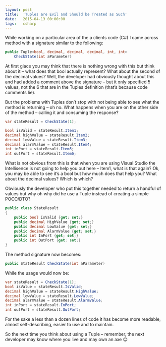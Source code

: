 ```yaml
---
layout: post
title:  'Tuples are Evil and Should be Treated as Such'
date:   2015-04-13 00:00:00
tags:   csharp
---
```

While working on a particular area of the a clients code (C#) I came across method with a signature similar to the following:
```csharp
public Tuple<bool, decimal, decimal, decimal, int, int> 
    CheckState(int aParameter)
```
At first glace you may think that there is nothing wrong with this but think about it – what does that bool actually represent? What about the second of the decimal values? Well, the developer had obviously thought about this and had added a comment above the signature – but it only specified 5 values, not the 6 that are in the Tuples definition (that’s because code comments lie).
<!--more-->
But the problems with Tuples don’t stop with not being able to see what the method is returning – oh no. What happens when you are on the other side of the method – calling it and consuming the response?
```csharp
var stateResult = CheckState(1);

bool isValid = stateResult.Item1;
decimal highValue = stateResult.Item2;
decimal lowValue = stateResult.Item3;
decimal alarmValue = stateResult.Item4;
int inPort = stateResult.Item5;
int outPort = stateResult.Item6;
```
What is not obvious from this is that when you are using Visual Studio the Intellisence is not going to help you out here – Item1, what is that again? Ok, you may be able to see it’s a bool but how much does that help you? What about the decimal values? Which is which?

Obviously the developer who put this together needed to return a handful of values but why oh why did he use a Tuple instead of creating a simple POCO/DTO?
```csharp
public class StateResult
{
    public bool IsValid {get; set;}
    public decimal HighValue {get; set;}
    public decimal LowValue {get; set;}
    public decimal AlarmValue {get; set;}
    public int InPort {get; set;}
    public int OutPort {get; set;}
}
```
The method signature now becomes:

```csharp
public StateResult CheckState(int aParameter)
```

While the usage would now be:
```csharp
var stateResult = CheckState(1);
bool isValue = stateResult.IsValid;
decimal highValue = stateResult.HighValue;
decimal lowValue = stateResult.LowValue;
decimal alarmValue = stateResult.AlarmValue;
int inPort = stateResult.InPort;
int outPort = stateResult.OutPort;
```
For the sake a less than a dozen lines of code it has become more readable, almost self-describing, easier to use and to maintain.

So the next time you think about using a Tuple – remember, the next developer may know where you live and may own an axe 😉